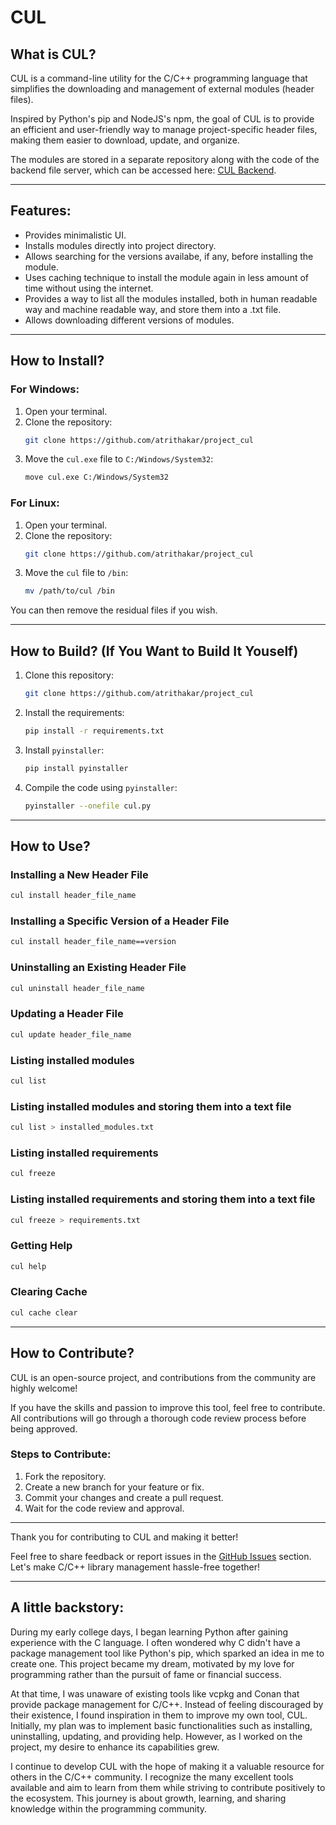 # CUL

## What is CUL?

CUL is a command-line utility for the C/C++ programming language that simplifies the downloading and management of external modules (header files).  

Inspired by Python's pip and NodeJS's npm, the goal of CUL is to provide an efficient and user-friendly way to manage project-specific header files, making them easier to download, update, and organize.

The modules are stored in a separate repository along with the code of the backend file server, which can be accessed here: [CUL Backend](https://github.com/atrithakar/cul_backend).

---
## Features:
- Provides minimalistic UI.
- Installs modules directly into project directory.
- Allows searching for the versions availabe, if any, before installing the module.
- Uses caching technique to install the module again in less amount of time without using the internet.
- Provides a way to list all the modules installed, both in human readable way and machine readable way, and store them into a .txt file.
- Allows downloading different versions of modules.

---

## How to Install?

### For Windows:

1. Open your terminal.
2. Clone the repository:
   ```bash
   git clone https://github.com/atrithakar/project_cul
   ```
3. Move the `cul.exe` file to `C:/Windows/System32`:
   ```bash
   move cul.exe C:/Windows/System32
   ```

### For Linux:

1. Open your terminal.
2. Clone the repository:
   ```bash
   git clone https://github.com/atrithakar/project_cul
   ```
3. Move the `cul` file to `/bin`:
   ```bash
   mv /path/to/cul /bin
   ```

You can then remove the residual files if you wish.

---

## How to Build? (If You Want to Build It Youself)

1. Clone this repository:
    ```bash
    git clone https://github.com/atrithakar/project_cul
    ```
2. Install the requirements:
    ```bash
    pip install -r requirements.txt
    ```

3. Install `pyinstaller`:
    ```bash
    pip install pyinstaller
    ```

4. Compile the code using `pyinstaller`:
    ```bash
    pyinstaller --onefile cul.py
    ```

---

## How to Use?

### Installing a New Header File
```bash
cul install header_file_name
```

### Installing a Specific Version of a Header File
```bash
cul install header_file_name==version
```

### Uninstalling an Existing Header File
```bash
cul uninstall header_file_name
```

### Updating a Header File
```bash
cul update header_file_name
```

### Listing installed modules
```bash
cul list
```

### Listing installed modules and storing them into a text file
```bash
cul list > installed_modules.txt
```

### Listing installed requirements
```bash
cul freeze
```

### Listing installed requirements and storing them into a text file
```bash
cul freeze > requirements.txt
```

### Getting Help
```bash
cul help
```
### Clearing Cache
```bash
cul cache clear
```

---

## How to Contribute?

CUL is an open-source project, and contributions from the community are highly welcome!  

If you have the skills and passion to improve this tool, feel free to contribute. All contributions will go through a thorough code review process before being approved.

### Steps to Contribute:
1. Fork the repository.
2. Create a new branch for your feature or fix.
3. Commit your changes and create a pull request.
4. Wait for the code review and approval.

---

Thank you for contributing to CUL and making it better!

Feel free to share feedback or report issues in the [GitHub Issues](https://github.com/atrithakar/project_cul/issues) section. Let's make C/C++ library management hassle-free together!

---
## A little backstory:
During my early college days, I began learning Python after gaining experience with the C language. I often wondered why C didn't have a package management tool like Python's pip, which sparked an idea in me to create one. This project became my dream, motivated by my love for programming rather than the pursuit of fame or financial success.

At that time, I was unaware of existing tools like vcpkg and Conan that provide package management for C/C++. Instead of feeling discouraged by their existence, I found inspiration in them to improve my own tool, CUL. Initially, my plan was to implement basic functionalities such as installing, uninstalling, updating, and providing help.
However, as I worked on the project, my desire to enhance its capabilities grew.

I continue to develop CUL with the hope of making it a valuable resource for others in the C/C++ community. I recognize the many excellent tools available and aim to learn from them while striving to contribute positively to the ecosystem. This journey is about growth, learning, and sharing knowledge within the programming community.